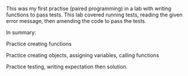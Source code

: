 This was my first practise (paired programming) in a lab with writing functions to pass tests. This lab covered running tests, reading the given error message, then amending the code to pass the tests. 

In summary:

<p> Practice creating functions </p>
<p> Practice creating objects, assigning variables, calling functions </p>
<p> Practice testing, writing expectation then solution. </p>
